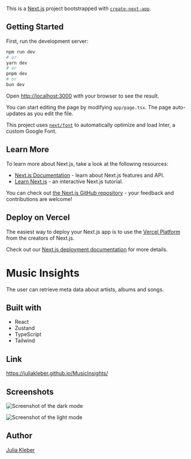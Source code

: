 This is a [Next.js](https://nextjs.org/) project bootstrapped with [`create-next-app`](https://github.com/vercel/next.js/tree/canary/packages/create-next-app).

## Getting Started

First, run the development server:

```bash
npm run dev
# or
yarn dev
# or
pnpm dev
# or
bun dev
```

Open [http://localhost:3000](http://localhost:3000) with your browser to see the result.

You can start editing the page by modifying `app/page.tsx`. The page auto-updates as you edit the file.

This project uses [`next/font`](https://nextjs.org/docs/basic-features/font-optimization) to automatically optimize and load Inter, a custom Google Font.

## Learn More

To learn more about Next.js, take a look at the following resources:

- [Next.js Documentation](https://nextjs.org/docs) - learn about Next.js features and API.
- [Learn Next.js](https://nextjs.org/learn) - an interactive Next.js tutorial.

You can check out [the Next.js GitHub repository](https://github.com/vercel/next.js/) - your feedback and contributions are welcome!

## Deploy on Vercel

The easiest way to deploy your Next.js app is to use the [Vercel Platform](https://vercel.com/new?utm_medium=default-template&filter=next.js&utm_source=create-next-app&utm_campaign=create-next-app-readme) from the creators of Next.js.

Check out our [Next.js deployment documentation](https://nextjs.org/docs/deployment) for more details.

# Music Insights

The user can retrieve meta data about artists, albums and songs.

## Built with

- React
- Zustand
- TypeScript
- Tailwind

## Link

https://juliakleber.github.io/MusicInsights/

## Screenshots

![Screenshot of the dark mode](https://github.com/JuliaKleber/MusicInsights/assets/142741980/b5d04169-91f5-43a1-b4a1-26d32c91c683)

![Screenshot of the light mode](https://github.com/JuliaKleber/MusicInsights/assets/142741980/89e84759-3121-4f85-b58f-4afe0fe748c9)

## Author

[Julia Kleber](https://github.com/JuliaKleber)

